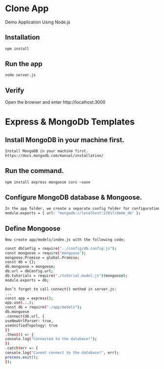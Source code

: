 # Clone App

Demo Application Using Node.js

## Installation

```bash
npm install
```

## Run the app

```bash
node server.js
```

## Verify
Open the browser and enter http://localhost:3000


# Express & MongoDb Templates

## Install MongoDB in your machine first.
```bash
Install MongoDB in your machine first.
https://docs.mongodb.com/manual/installation/
```

## Run the command.
```bash
npm install express mongoose cors –save
```

## Configure MongoDB database & Mongoose.
```bash
In the app folder, we create a separate config folder for configuration with db.config.js file like this: 
module.exports = { url: "mongodb://localhost:27017/demo_db" };
```

## Define Mongoose
```bash
Now create app/models/index.js with the following code:

const dbConfig = require("../config/db.config.js");
const mongoose = require("mongoose");
mongoose.Promise = global.Promise;
const db = {};
db.mongoose = mongoose;
db.url = dbConfig.url;
db.tutorials = require("./tutorial.model.js")(mongoose);
module.exports = db;

Don’t forget to call connect() method in server.js:
...
const app = express();
app.use(...);
const db = require("./app/models");
db.mongoose
.connect(db.url, {
useNewUrlParser: true,
useUnifiedTopology: true
})
.then(() => {
console.log("Connected to the database!");
})
.catch(err => {
console.log("Cannot connect to the database!", err);
process.exit();
});
```



